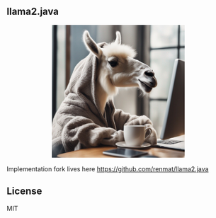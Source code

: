 ## llama2.java

<p align="center">
  <img src="assets/llama_c.jpg" width="300" height="300" alt="Llama Java">
</p>

Implementation fork lives here <a href="https://github.com/renmat/llama2.java">https://github.com/renmat/llama2.java</a>

## License

MIT
